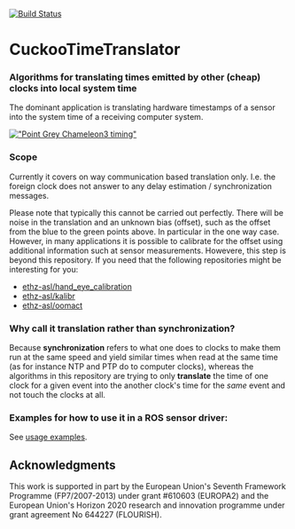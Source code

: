 [![Build Status](https://jenkins.asl.ethz.ch/buildStatus/icon?job=cuckoo_time_translator)](https://jenkins.asl.ethz.ch/job/cuckoo_time_translator/)

# CuckooTimeTranslator
### Algorithms for translating times emitted by other (cheap) clocks into local system time
The dominant application is translating hardware timestamps of a sensor into the system time of a receiving computer system.

[!["Point Grey Chameleon3 timing"](https://github.com/ethz-asl/cuckoo_time_translator/wiki/images/chameleon10kHz-with-legend.png "Point Grey Chameleon3 timing")](https://github.com/ethz-asl/cuckoo_time_translator/wiki#example-plot)


### Scope
Currently it covers on way communication based translation only.
I.e. the foreign clock does not answer to any delay estimation / synchronization messages.

Please note that typically this cannot be carried out perfectly.
There will be noise in the translation and an unknown bias (offset), such as the offset from the blue to the green points above.
In particular in the one way case.
However, in many applications it is possible to calibrate for the offset using additional information such at sensor measurements.
Howevere, this step is beyond this repository. If you need that the following repositories might be interesting for you:
* [ethz-asl/hand_eye_calibration](https://github.com/ethz-asl/hand_eye_calibration)
* [ethz-asl/kalibr](https://github.com/ethz-asl/kalibr/)
* [ethz-asl/oomact](https://github.com/ethz-asl/oomact/)

### Why call it translation rather than synchronization? 
Because **synchronization** refers to what one does to clocks to make them run at the same speed and yield similar times when read at the same time (as for instance NTP and PTP do to computer clocks), whereas the algorithms in this repository are trying to only **translate** the time of one clock for a given event into the another clock's time for the *same* event and not touch the clocks at all.


### Examples for how to use it in a ROS sensor driver:
See [usage examples](https://github.com/ethz-asl/cuckoo_time_translator/wiki#usage-examples-ros-sensor-drivers).



## Acknowledgments
This work is supported in part by the European Union's Seventh Framework Programme (FP7/2007-2013) under grant #610603 (EUROPA2) and the European Union's Horizon 2020 research and innovation programme under grant agreement No 644227 (FLOURISH).

